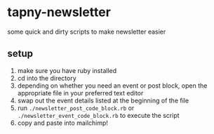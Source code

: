 # tapny-newsletter
some quick and dirty scripts to make newsletter easier

## setup
1. make sure you have ruby installed
2. cd into the directory
3. depending on whether you need an event or post block, open the appropriate file in your preferred text editor
4. swap out the event details listed at the beginning of the file
5. run `./newsletter_post_code_block.rb` or `./newsletter_event_code_block.rb` to execute the script
6. copy and paste into mailchimp!
